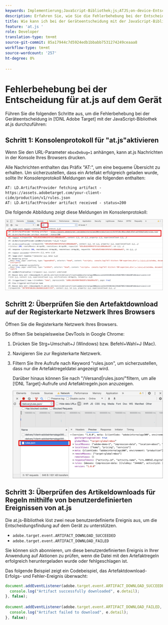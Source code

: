 ```yaml
---
keywords: Implementierung;JavaScript-Bibliothek;js;ATJS;on-device-Entscheidungsfindung;on-device-Entscheidungsfindung;at.js;on-device;on-device;Fehlerbehebung;Fehlerbehebung
description: Erfahren Sie, wie Sie die Fehlerbehebung bei der Entscheidungsfindung auf dem Gerät mit der Bibliothek "at.js"durchführen.
title: Wie kann ich bei der Geräteentscheidung mit der JavaScript-Bibliothek "at.js"eine Fehlerbehebung durchführen?
feature: 'at.js '
role: Developer
translation-type: tm+mt
source-git-commit: 85a17944c7d5924edb1bbabb7531274249ceaaa8
workflow-type: tm+mt
source-wordcount: '257'
ht-degree: 0%

---
```


# Fehlerbehebung bei der Entscheidung für at.js auf dem Gerät

Führen Sie die folgenden Schritte aus, um die Fehlerbehebung bei der Geräteentscheidung in [!DNL Adobe Target] mit der JavaScript-Bibliothek at.js durchzuführen:

## Schritt 1: Konsolenprotokoll für &quot;at.js&quot;aktivieren

Wenn Sie den URL-Parameter `mboxDebug=1` anhängen, kann at.js Nachrichten in der Konsole Ihres Browsers drucken.

Alle Nachrichten enthalten das Präfix &quot;AT:&quot;, um eine bequeme Übersicht zu erhalten. Um sicherzustellen, dass ein Artefakt erfolgreich geladen wurde, sollte Ihr Konsolenprotokoll Meldungen wie die folgenden enthalten:

```
AT: LD.ArtifactProvider fetching artifact - https://assets.adobetarget.com/your-client-cide/production/v1/rules.json
AT: LD.ArtifactProvider artifact received - status=200
```

Die folgende Abbildung zeigt diese Meldungen im Konsolenprotokoll:

![Konsolenprotokoll mit Artefaktmeldungen](/help/c-implementing-target/c-implementing-target-for-client-side-web/on-device-decisioning/assets/browser-console.png)

## Schritt 2: Überprüfen Sie den Artefaktdownload auf der Registerkarte Netzwerk Ihres Browsers

Öffnen Sie die Registerkarte Netzwerk Ihres Browsers.

So öffnen Sie beispielsweise DevTools in Google Chrome:

1. Drücken Sie Strg+Umschalt+J (Windows) bzw. Befehl+Wahl+J (Mac).
1. Navigieren Sie zur Registerkarte Netzwerk.
1. Filtern Sie Ihre Aufrufe nach Keyword &quot;rules.json&quot;, um sicherzustellen, dass nur die Artefaktregeldatei angezeigt wird.

   Darüber hinaus können Sie nach &quot;/Versand|rules.json/&quot;filtern, um alle [!DNL Target]-Aufrufe und Artefaktregeln.json anzuzeigen.

   ![Registerkarte &quot;Netzwerk&quot;in Google Chrome](/help/c-implementing-target/c-implementing-target-for-client-side-web/on-device-decisioning/assets/rule-json.png)

## Schritt 3: Überprüfen des Artikeldownloads für Regeln mithilfe von benutzerdefinierten Ereignissen von at.js

Die at.js-Bibliothek löst zwei neue benutzerdefinierte Ereignis aus, um die Entscheidungsfindung auf dem Gerät zu unterstützen.

* `adobe.target.event.ARTIFACT_DOWNLOAD_SUCCEEDED`
* `adobe.target.event.ARTIFACT_DOWNLOAD_FAILED`

Sie können sich abonnieren, um diese benutzerdefinierten Ereignis in Ihrer Anwendung auf Aktionen zu prüfen, wenn die Datei mit den Artefaktregeln erfolgreich heruntergeladen wurde oder fehlgeschlagen ist.

Das folgende Beispiel zeigt ein Codebeispiel, das Artefaktdownload-Erfolgs- und Fehler-Ereignis überwacht:

```javascript
document.addEventListener(adobe.target.event.ARTIFACT_DOWNLOAD_SUCCEEDED, function(e) { 
  console.log("Artifact successfully downloaded", e.detail);
}, false);

document.addEventListener(adobe.target.event.ARTIFACT_DOWNLOAD_FAILED, function(e) { 
  console.log("Artifact failed to download", e.detail);
}, false);
```
